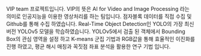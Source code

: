 VIP team 프로젝트입니다. VIP의 뜻은 AI for Video and Image Processing 라는 의미로 인공지능을 이용한 영상처리를 하는 팀입니다.
점자블록 데이터를 직접 수집 및 Github를 통해 수집 하였습니다.
Real-Time Object Detection인 YOLO의 가장 최신 버전 YOLOv5 모델을 학습하였습니다.
YOLOv5에서 검출 된 객체에서 Bounding Box의 관심 영역을 설정 하고 K-means 군집 기법과 RGB값을 통해 효율적인 이진화를 진행 하였고,
평균 해시 매칭과 꼭짓점 좌표 분석을 활용한 연구 기법 입니다.
